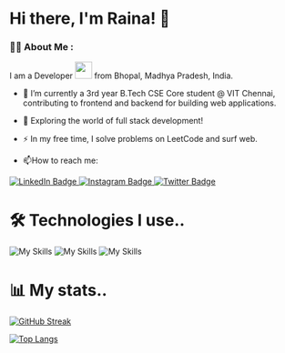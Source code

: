 # Hi there, I'm Raina! 👋
### :woman_technologist: About Me :
I am a Developer <img src="https://media.giphy.com/media/WUlplcMpOCEmTGBtBW/giphy.gif" width="30"> from Bhopal, Madhya Pradesh, India.
- :telescope: I’m currently a 3rd year B.Tech CSE Core student @ VIT Chennai, contributing to frontend and backend for building web applications.

- :seedling: Exploring the world of full stack development!

- :zap: In my free time, I solve problems on LeetCode and surf web.

- :mailbox:How to reach me: 

<div id="badges">
  <a href="[your-linkedin-URL](https://www.linkedin.com/in/imrainasaxena/)">
    <img src="https://img.shields.io/badge/LinkedIn-blue?style=for-the-badge&logo=linkedin&logoColor=white" alt="LinkedIn Badge"/>
  </a>

  <a href="[your-instagram-UR](https://www.instagram.com/rainasaxena/)L">
    <img src="https://img.shields.io/badge/Instagram-orange?style=for-the-badge&logo=instagram&logoColor=white" alt="Instagram Badge"/>
  </a>
  
  <a href="[your-twitter-URL](https://twitter.com/Raina1Saxena)">
    <img src="https://img.shields.io/badge/Twitter-blue?style=for-the-badge&logo=twitter&logoColor=white" alt="Twitter Badge"/>
  </a>
  
</div>

# :hammer_and_wrench: Technologies I use..

  ![My Skills](https://skillicons.dev/icons?i=cpp,c,python,java,mysql,html,css,js,react,django,sass&theme=light)
  ![My Skills](https://skillicons.dev/icons?i=github,git&theme=light)
  ![My Skills](https://skillicons.dev/icons?i=tailwind,vite,figma&theme=light)


# :bar_chart: My stats..
[![GitHub Streak](http://github-readme-streak-stats.herokuapp.com?user=rainasaxena&theme=dark&background=000000)](https://git.io/streak-stats)

[![Top Langs](https://github-readme-stats.vercel.app/api/top-langs/?username=rainasaxena&layout=compact&theme=vision-friendly-dark)](https://github.com/rainasaxena/github-readme-stats)






